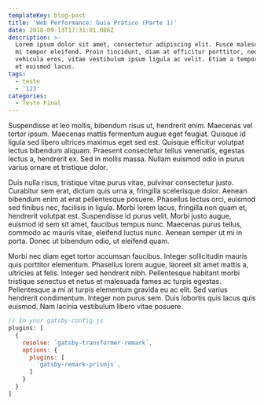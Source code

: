 ```yaml
---
templateKey: blog-post
title: 'Web Performance: Guia Prático (Parte 1)'
date: 2018-09-13T17:31:01.086Z
description: >-
  Lorem ipsum dolor sit amet, consectetur adipiscing elit. Fusce malesuada ex a
  mi tempor eleifend. Proin tincidunt, diam at efficitur porttitor, neque elit
  vehicula eros, vitae vestibulum ipsum ligula ac velit. Etiam a tempor ipsum,
  et euismod lacus.
tags:
  - teste
  - '123'
categories:
  - Teste Final
---
```

Suspendisse et leo mollis, bibendum risus ut, hendrerit enim. Maecenas vel tortor ipsum. Maecenas mattis fermentum augue eget feugiat. Quisque id ligula sed libero ultrices maximus eget sed est. Quisque efficitur volutpat lectus bibendum aliquam. Praesent consectetur tellus venenatis, egestas lectus a, hendrerit ex. Sed in mollis massa. Nullam euismod odio in purus varius ornare et tristique dolor.

Duis nulla risus, tristique vitae purus vitae, pulvinar consectetur justo. Curabitur sem erat, dictum quis urna a, fringilla scelerisque dolor. Aenean bibendum enim at erat pellentesque posuere. Phasellus lectus orci, euismod sed finibus nec, facilisis in ligula. Morbi lorem lacus, fringilla non quam et, hendrerit volutpat est. Suspendisse id purus velit. Morbi justo augue, euismod id sem sit amet, faucibus tempus nunc. Maecenas purus tellus, commodo ac mauris vitae, eleifend luctus nunc. Aenean semper ut mi in porta. Donec ut bibendum odio, ut eleifend quam.

Morbi nec diam eget tortor accumsan faucibus. Integer sollicitudin mauris quis porttitor elementum. Phasellus lorem augue, laoreet sit amet mattis a, ultricies at felis. Integer sed hendrerit nibh. Pellentesque habitant morbi tristique senectus et netus et malesuada fames ac turpis egestas. Pellentesque a mi at turpis elementum gravida eu ac elit. Sed varius hendrerit condimentum. Integer non purus sem. Duis lobortis quis lacus quis euismod. Nam lacinia vestibulum libero vitae posuere.



```javascript
// In your gatsby-config.js
plugins: [
  {
    resolve: `gatsby-transformer-remark`,
    options: {
      plugins: [
        `gatsby-remark-prismjs`,
      ]
    }
  }
]
```
